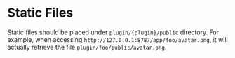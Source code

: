 # Static Files
Static files should be placed under `plugin/{plugin}/public` directory.
For example, when accessing `http://127.0.0.1:8787/app/foo/avatar.png`, it will actually retrieve the file `plugin/foo/public/avatar.png`.
